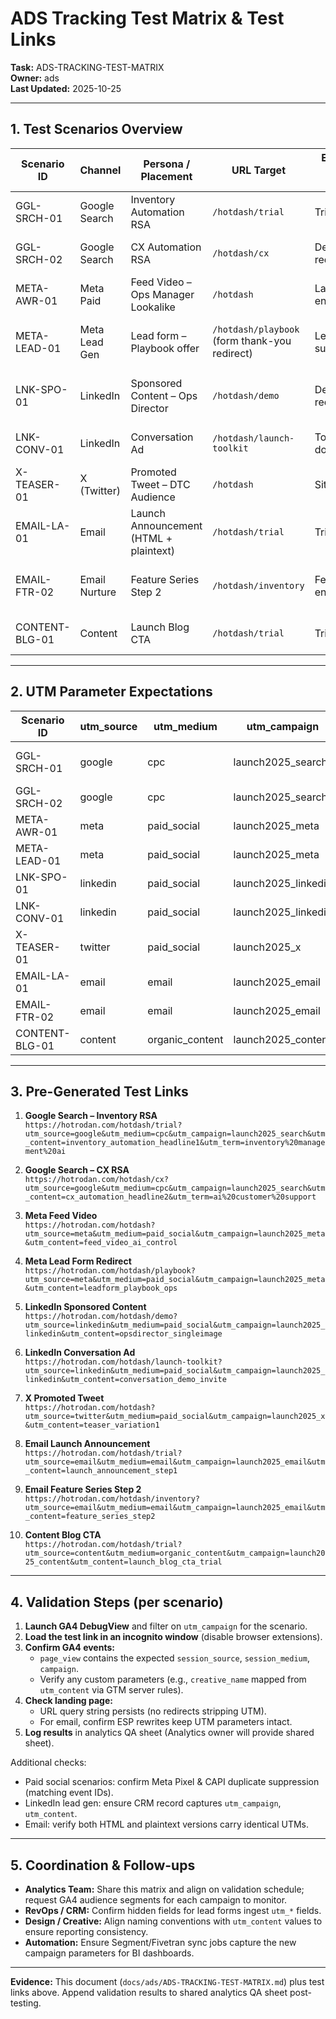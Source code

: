 # ADS Tracking Test Matrix & Test Links

**Task:** ADS-TRACKING-TEST-MATRIX  
**Owner:** ads  
**Last Updated:** 2025-10-25  

---

## 1. Test Scenarios Overview

| Scenario ID | Channel        | Persona / Placement                  | URL Target                                        | Expected Primary Goal | Notes                                   |
| ----------- | -------------- | ------------------------------------ | ------------------------------------------------- | --------------------- | --------------------------------------- |
| GGL-SRCH-01 | Google Search  | Inventory Automation RSA             | `/hotdash/trial`                                  | Trial signup          | Inventory copy variation 1              |
| GGL-SRCH-02 | Google Search  | CX Automation RSA                    | `/hotdash/cx`                                     | Demo request          | CX messaging variation                  |
| META-AWR-01 | Meta Paid      | Feed Video – Ops Manager Lookalike   | `/hotdash`                                        | Landing engagement    | Includes pixel + CAPI                   |
| META-LEAD-01| Meta Lead Gen  | Lead form – Playbook offer           | `/hotdash/playbook` (form thank-you redirect)     | Lead submission       | Validate hidden UTM fields via webhook  |
| LNK-SPO-01  | LinkedIn       | Sponsored Content – Ops Director     | `/hotdash/demo`                                   | Demo request          | Lead gen form mapping to HubSpot        |
| LNK-CONV-01 | LinkedIn       | Conversation Ad                      | `/hotdash/launch-toolkit`                         | Toolkit download      | Check conversation template link        |
| X-TEASER-01 | X (Twitter)    | Promoted Tweet – DTC Audience        | `/hotdash`                                        | Site visit            | Validate GA realtime event              |
| EMAIL-LA-01 | Email          | Launch Announcement (HTML + plaintext)| `/hotdash/trial`                                 | Trial signup          | Validate ESP link rewrites              |
| EMAIL-FTR-02| Email Nurture  | Feature Series Step 2                | `/hotdash/inventory`                              | Feature engagement    | Check appended query parameters         |
| CONTENT-BLG-01 | Content     | Launch Blog CTA                      | `/hotdash/trial`                                  | Trial signup          | Organic UTM expected                    |

---

## 2. UTM Parameter Expectations

| Scenario ID   | utm_source | utm_medium      | utm_campaign         | utm_content                       | utm_term                    |
| ------------- | ---------- | --------------- | -------------------- | --------------------------------- | --------------------------- |
| GGL-SRCH-01   | google     | cpc             | launch2025_search    | inventory_automation_headline1    | inventory management ai     |
| GGL-SRCH-02   | google     | cpc             | launch2025_search    | cx_automation_headline2           | ai customer support         |
| META-AWR-01   | meta       | paid_social     | launch2025_meta      | feed_video_ai_control             | (blank)                     |
| META-LEAD-01  | meta       | paid_social     | launch2025_meta      | leadform_playbook_ops             | (blank)                     |
| LNK-SPO-01    | linkedin   | paid_social     | launch2025_linkedin  | opsdirector_singleimage           | (blank)                     |
| LNK-CONV-01   | linkedin   | paid_social     | launch2025_linkedin  | conversation_demo_invite          | (blank)                     |
| X-TEASER-01   | twitter    | paid_social     | launch2025_x         | teaser_variation1                 | (blank)                     |
| EMAIL-LA-01   | email      | email           | launch2025_email     | launch_announcement_step1         | (blank)                     |
| EMAIL-FTR-02  | email      | email           | launch2025_email     | feature_series_step2              | (blank)                     |
| CONTENT-BLG-01| content    | organic_content | launch2025_content   | launch_blog_cta_trial             | (blank)                     |

---

## 3. Pre-Generated Test Links

1. **Google Search – Inventory RSA**  
   `https://hotrodan.com/hotdash/trial?utm_source=google&utm_medium=cpc&utm_campaign=launch2025_search&utm_content=inventory_automation_headline1&utm_term=inventory%20management%20ai`

2. **Google Search – CX RSA**  
   `https://hotrodan.com/hotdash/cx?utm_source=google&utm_medium=cpc&utm_campaign=launch2025_search&utm_content=cx_automation_headline2&utm_term=ai%20customer%20support`

3. **Meta Feed Video**  
   `https://hotrodan.com/hotdash?utm_source=meta&utm_medium=paid_social&utm_campaign=launch2025_meta&utm_content=feed_video_ai_control`

4. **Meta Lead Form Redirect**  
   `https://hotrodan.com/hotdash/playbook?utm_source=meta&utm_medium=paid_social&utm_campaign=launch2025_meta&utm_content=leadform_playbook_ops`

5. **LinkedIn Sponsored Content**  
   `https://hotrodan.com/hotdash/demo?utm_source=linkedin&utm_medium=paid_social&utm_campaign=launch2025_linkedin&utm_content=opsdirector_singleimage`

6. **LinkedIn Conversation Ad**  
   `https://hotrodan.com/hotdash/launch-toolkit?utm_source=linkedin&utm_medium=paid_social&utm_campaign=launch2025_linkedin&utm_content=conversation_demo_invite`

7. **X Promoted Tweet**  
   `https://hotrodan.com/hotdash?utm_source=twitter&utm_medium=paid_social&utm_campaign=launch2025_x&utm_content=teaser_variation1`

8. **Email Launch Announcement**  
   `https://hotrodan.com/hotdash/trial?utm_source=email&utm_medium=email&utm_campaign=launch2025_email&utm_content=launch_announcement_step1`

9. **Email Feature Series Step 2**  
   `https://hotrodan.com/hotdash/inventory?utm_source=email&utm_medium=email&utm_campaign=launch2025_email&utm_content=feature_series_step2`

10. **Content Blog CTA**  
    `https://hotrodan.com/hotdash/trial?utm_source=content&utm_medium=organic_content&utm_campaign=launch2025_content&utm_content=launch_blog_cta_trial`

---

## 4. Validation Steps (per scenario)

1. **Launch GA4 DebugView** and filter on `utm_campaign` for the scenario.
2. **Load the test link in an incognito window** (disable browser extensions).
3. **Confirm GA4 events:**  
   - `page_view` contains the expected `session_source`, `session_medium`, `campaign`.  
   - Verify any custom parameters (e.g., `creative_name` mapped from `utm_content` via GTM server rules).
4. **Check landing page:**  
   - URL query string persists (no redirects stripping UTM).  
   - For email, confirm ESP rewrites keep UTM parameters intact.
5. **Log results** in analytics QA sheet (Analytics owner will provide shared sheet).

Additional checks:
- Paid social scenarios: confirm Meta Pixel & CAPI duplicate suppression (matching event IDs).  
- LinkedIn lead gen: ensure CRM record captures `utm_campaign`, `utm_content`.  
- Email: verify both HTML and plaintext versions carry identical UTMs.

---

## 5. Coordination & Follow-ups

- **Analytics Team:** Share this matrix and align on validation schedule; request GA4 audience segments for each campaign to monitor.  
- **RevOps / CRM:** Confirm hidden fields for lead forms ingest `utm_*` fields.  
- **Design / Creative:** Align naming conventions with `utm_content` values to ensure reporting consistency.  
- **Automation:** Ensure Segment/Fivetran sync jobs capture the new campaign parameters for BI dashboards.

---

**Evidence:** This document (`docs/ads/ADS-TRACKING-TEST-MATRIX.md`) plus test links above. Append validation results to shared analytics QA sheet post-testing.
